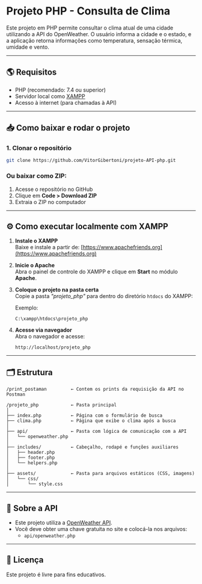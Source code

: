 
# Projeto PHP - Consulta de Clima

Este projeto em PHP permite consultar o clima atual de uma cidade utilizando a API do OpenWeather. O usuário informa a cidade e o estado, e a aplicação retorna informações como temperatura, sensação térmica, umidade e vento.

---

## 🌎 Requisitos

- PHP (recomendado: 7.4 ou superior)
- Servidor local como [XAMPP](https://www.apachefriends.org/pt_br/index.html)
- Acesso à internet (para chamadas à API)

---

## 📥 Como baixar e rodar o projeto

### 1. Clonar o repositório

```bash
git clone https://github.com/VitorGibertoni/projeto-API-php.git
```

### Ou baixar como ZIP:

1. Acesse o repositório no GitHub  
2. Clique em **Code > Download ZIP**  
3. Extraia o ZIP no computador

---
## ⚙️ Como executar localmente com XAMPP

1. **Instale o XAMPP**  
   Baixe e instale a partir de: [https://www.apachefriends.org](https://www.apachefriends.org)

2. **Inicie o Apache**  
   Abra o painel de controle do XAMPP e clique em **Start** no módulo **Apache**.

3. **Coloque o projeto na pasta certa**  
   Copie a pasta *"projeto_php"* para dentro do diretório `htdocs` do XAMPP:
   
   Exemplo:
   ```
   C:\xampp\htdocs\projeto_php
   ```

4. **Acesse via navegador**  
   Abra o navegador e acesse:
   ```
   http://localhost/projeto_php
   ```

---

## 🗂️ Estrutura

```
/print_postaman         ← Contem os prints da requisição da API no Postman

/projeto_php            ← Pasta principal
│
├── index.php           ← Página com o formulário de busca
├── clima.php           ← Página que exibe o clima após a busca
│
├── api/                ← Pasta com lógica de comunicação com a API
│   └── openweather.php
│
├── includes/           ← Cabeçalho, rodapé e funções auxiliares
│   ├── header.php
│   ├── footer.php
│   └── helpers.php
│
├── assets/             ← Pasta para arquivos estáticos (CSS, imagens)
│   └── css/
│       └── style.css
```

---

## 🔐 Sobre a API

- Este projeto utiliza a [OpenWeather API](https://openweathermap.org/api).
- Você deve obter uma chave gratuita no site e colocá-la nos arquivos:
  - `api/openweather.php`

---


## 📄 Licença

Este projeto é livre para fins educativos.
